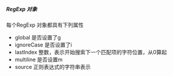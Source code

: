 
##### RegExp 对象

每个RegExp 对象都具有下列属性

 * global 是否设置了g
 * ignoreCase 是否设置了i
 * lastIndex 整数，表示开始搜索下一个匹配项的字符位置，从0算起
 * multiline 是否设置m
 * source 正则表达式的字符串表示
 
 

